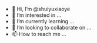 - 👋 Hi, I’m @shuiyuxiaoye
- 👀 I’m interested in ...
- 🌱 I’m currently learning ...
- 💞️ I’m looking to collaborate on ...
- 📫 How to reach me ...

<!---
shuiyuxiaoye/shuiyuxiaoye is a ✨ special ✨ repository because its `README.md` (this file) appears on your GitHub profile.
You can click the Preview link to take a look at your changes.
--->
